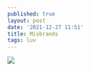 ```yaml
---
published: true
layout: post
date: '2021-12-27 11:51'
title: Misbrands
tags: luv 
---
```

<a href="https://github.com/mkrl/misbrands"><img src="https://raw.githubusercontent.com/mkrl/misbrands/master/vscode.svg"></a>